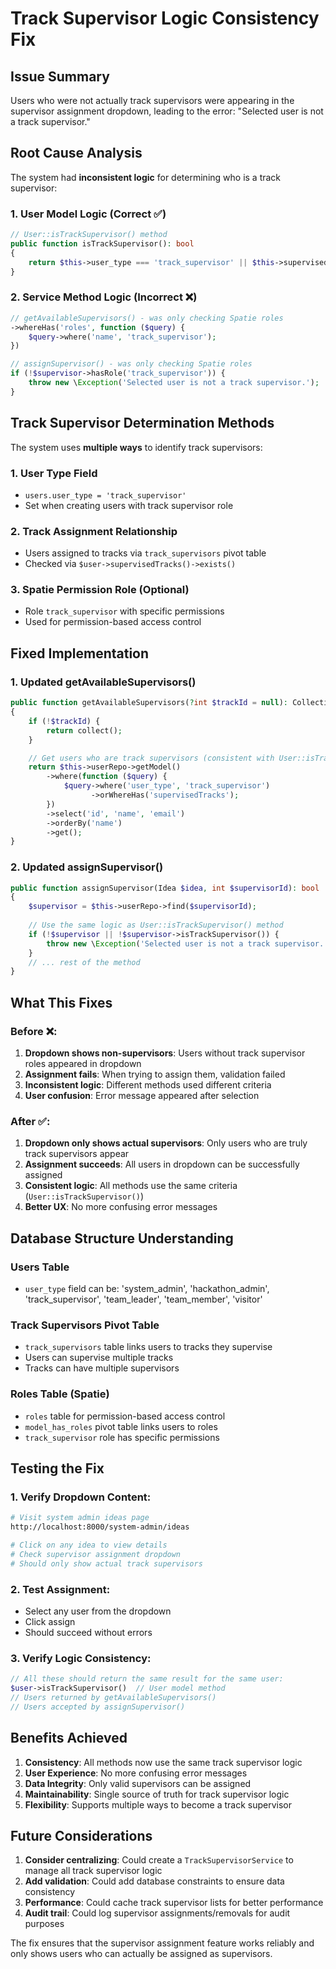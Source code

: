 # Track Supervisor Logic Consistency Fix

## Issue Summary
Users who were not actually track supervisors were appearing in the supervisor assignment dropdown, leading to the error: "Selected user is not a track supervisor."

## Root Cause Analysis

The system had **inconsistent logic** for determining who is a track supervisor:

### 1. User Model Logic (Correct ✅)
```php
// User::isTrackSupervisor() method
public function isTrackSupervisor(): bool
{
    return $this->user_type === 'track_supervisor' || $this->supervisedTracks()->exists();
}
```

### 2. Service Method Logic (Incorrect ❌)
```php
// getAvailableSupervisors() - was only checking Spatie roles
->whereHas('roles', function ($query) {
    $query->where('name', 'track_supervisor');
})

// assignSupervisor() - was only checking Spatie roles
if (!$supervisor->hasRole('track_supervisor')) {
    throw new \Exception('Selected user is not a track supervisor.');
}
```

## Track Supervisor Determination Methods

The system uses **multiple ways** to identify track supervisors:

### 1. User Type Field
- `users.user_type = 'track_supervisor'`
- Set when creating users with track supervisor role

### 2. Track Assignment Relationship
- Users assigned to tracks via `track_supervisors` pivot table
- Checked via `$user->supervisedTracks()->exists()`

### 3. Spatie Permission Role (Optional)
- Role `track_supervisor` with specific permissions
- Used for permission-based access control

## Fixed Implementation

### 1. Updated getAvailableSupervisors()
```php
public function getAvailableSupervisors(?int $trackId = null): Collection
{
    if (!$trackId) {
        return collect();
    }

    // Get users who are track supervisors (consistent with User::isTrackSupervisor logic)
    return $this->userRepo->getModel()
        ->where(function ($query) {
            $query->where('user_type', 'track_supervisor')
                  ->orWhereHas('supervisedTracks');
        })
        ->select('id', 'name', 'email')
        ->orderBy('name')
        ->get();
}
```

### 2. Updated assignSupervisor()
```php
public function assignSupervisor(Idea $idea, int $supervisorId): bool
{
    $supervisor = $this->userRepo->find($supervisorId);
    
    // Use the same logic as User::isTrackSupervisor() method
    if (!$supervisor || !$supervisor->isTrackSupervisor()) {
        throw new \Exception('Selected user is not a track supervisor.');
    }
    // ... rest of the method
}
```

## What This Fixes

### Before ❌:
1. **Dropdown shows non-supervisors**: Users without track supervisor roles appeared in dropdown
2. **Assignment fails**: When trying to assign them, validation failed
3. **Inconsistent logic**: Different methods used different criteria
4. **User confusion**: Error message appeared after selection

### After ✅:
1. **Dropdown only shows actual supervisors**: Only users who are truly track supervisors appear
2. **Assignment succeeds**: All users in dropdown can be successfully assigned
3. **Consistent logic**: All methods use the same criteria (`User::isTrackSupervisor()`)
4. **Better UX**: No more confusing error messages

## Database Structure Understanding

### Users Table
- `user_type` field can be: 'system_admin', 'hackathon_admin', 'track_supervisor', 'team_leader', 'team_member', 'visitor'

### Track Supervisors Pivot Table
- `track_supervisors` table links users to tracks they supervise
- Users can supervise multiple tracks
- Tracks can have multiple supervisors

### Roles Table (Spatie)
- `roles` table for permission-based access control
- `model_has_roles` pivot table links users to roles
- `track_supervisor` role has specific permissions

## Testing the Fix

### 1. Verify Dropdown Content:
```bash
# Visit system admin ideas page
http://localhost:8000/system-admin/ideas

# Click on any idea to view details
# Check supervisor assignment dropdown
# Should only show actual track supervisors
```

### 2. Test Assignment:
- Select any user from the dropdown
- Click assign
- Should succeed without errors

### 3. Verify Logic Consistency:
```php
// All these should return the same result for the same user:
$user->isTrackSupervisor()  // User model method
// Users returned by getAvailableSupervisors() 
// Users accepted by assignSupervisor()
```

## Benefits Achieved

1. **Consistency**: All methods now use the same track supervisor logic
2. **User Experience**: No more confusing error messages
3. **Data Integrity**: Only valid supervisors can be assigned
4. **Maintainability**: Single source of truth for track supervisor logic
5. **Flexibility**: Supports multiple ways to become a track supervisor

## Future Considerations

1. **Consider centralizing**: Could create a `TrackSupervisorService` to manage all track supervisor logic
2. **Add validation**: Could add database constraints to ensure data consistency
3. **Performance**: Could cache track supervisor lists for better performance
4. **Audit trail**: Could log supervisor assignments/removals for audit purposes

The fix ensures that the supervisor assignment feature works reliably and only shows users who can actually be assigned as supervisors.
